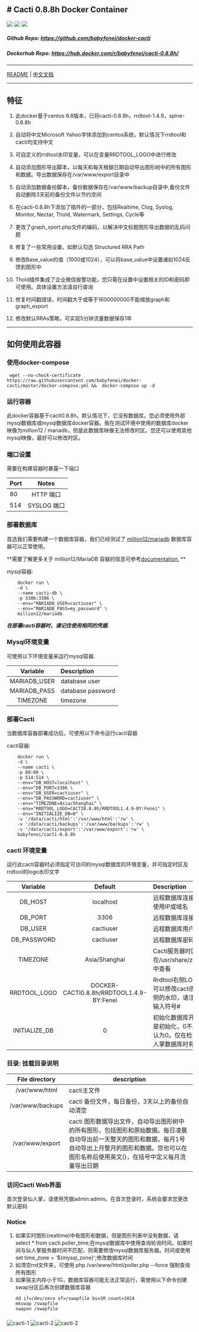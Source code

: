﻿﻿# Cacti 0.8.8h Docker Container
---
 
[![](https://images.microbadger.com/badges/image/babyfenei/cacti-0.8.8h.svg)](https://microbadger.com/images/babyfenei/cacti-0.8.8h "Get your own image badge on microbadger.com")  [![](https://images.microbadger.com/badges/version/babyfenei/cacti-0.8.8h.svg)](https://microbadger.com/images/babyfenei/cacti-0.8.8h "Get your own version badge on microbadger.com")  [![](https://images.microbadger.com/badges/license/babyfenei/cacti-0.8.8h.svg)](https://microbadger.com/images/babyfenei/cacti-0.8.8h "Get your own license badge on microbadger.com")

##### Github Repo: https://github.com/babyfenei/docker-cacti
##### Dockerhub Repo: https://hub.docker.com/r/babyfenei/cacti-0.8.8h/
---
[README](README.md) | [中文文档](README_ZH.md)

---

## 特征
1. 此docker基于centos 6.8版本，已将cacti-0.8.8h，rrdtool-1.4.9，spine-0.8.8h
   
2. 自动将中文Microsoft Yahoo字体添加到centos系统，默认情况下rrdtool和cacti均支持中文
   
3. 可自定义的rrdtool水印变量，可以在变量RRDTOOL_LOGO中进行修改
   
4. 自动添加图形导出脚本，以每天和每天根据日期自动导出图形树中的所有图形和数据。导出数据保存在/var/www/export目录中
   
5. 自动添加数据备份脚本，备份数据保存在/var/www/backup目录中,备份文件自动删除3天前的备份文件以节约空间
   
6. 在cacti-0.8.8h下添加了插件的一部分，包括Realtime, Clog, Syslog, Monitor, Nectar, Thold, Watermark, Settings, Cycle等
 
8. 更改了graph_xport.php文件的编码，以解决中文标题图形导出数据的乱码问题
   
9.  修复了一些常用设置，如默认勾选 Structured RRA Path
    
10. 修改Base_value的值（1000或1024），可以将base_value中设置诸如1024反馈到图形中
    
11. Thold插件集成了企业微信报警功能，您只需在设置中设置相关的ID和密码即可使用。具体设置方法请自行查询
    
12. 修复时间戳错误，时间戳大于或等于1600000000不能缩放graph和graph_export

13. 修改默认RRAs策略，可实现5分钟流量数据保存1年


---

## 如何使用此容器
### 使用docker-compose
```
 wget --no-check-certificate  https://raw.githubusercontent.com/babyfenei/docker-cacti/master/docker-compose.yml &&  docker-compose up -d
```


### 运行容器
此docker容器基于cacti0.8.8h。默认情况下，它没有数据库。您必须使用外部mysql数据库或mysql数据库docker容器。我在测试环境中使用的数据库docker映像为million12 / mariadb，但是此数据库映像无法修改时区。您还可以使用其他mysql映像，最好可以修改时区。

### 端口设置
需要在构建容器时暴露一下端口

| Port |     Notes     |  
|------|:-------------:|
|  80  | HTTP 端口      |
|  514 | SYSLOG   端口  |


### 部署数据库
首选我们需要构建一个数据库容器，我们已经测试了 [million12/mariadb](https://registry.hub.docker.com/u/million12/mariadb/) 数据库容器可以正常使用。

**需要了解更多关于 million12/MariaDB 容器的信息可参考[documentation.](https://github.com/million12/docker-mariadb) **

mysql容器:  
```
    docker run \
    -d \
    --name cacti-db \
    -p 3306:3306 \
    --env="MARIADB_USER=cactiuser" \
    --env="MARIADB_PASS=my_password" \
    million12/mariadb
```
***在部署cacti容器时，请记住使用相同的凭据.***

### Mysql环境变量
可使用以下环境变量来运行mysql容器.

| Variable|Description|
|:------:|:-----|
|MARIADB_USER|database user|  
|MARIADB_PASS|database password|  
|TIMEZONE|timezone  |

### 部署Cacti
当数据库容器部署成功后，可使用以下命令运行cacti容器

cacti容器:  
```
    docker run \
    -d \
    --name cacti \
    -p 80:80 \
    -p 514:514 \
    --env="DB_HOST=localhost" \
    --env="DB_PORT=3306 \
    --env="DB_USER=cactiuser" \
    --env="DB_PASSWORD=cactiuser" \
    --env="TIMEZONE=Asia/Shanghai" \
    --env="RRDTOOL_LOGO=CACTI0.8.8h/RRDTOOL1.4.9-BY:Fenei" \
    --env="INITIALIZE_DB=0" \
    -v '/data/cacti/html':'/var/www/html':'rw' \
    -v '/data/cacti/backups':'/var/www/backups':'rw' \
    -v '/data/cacti/export':'/var/www/export':'rw' \
    babyfenei/cacti-0.8.8h
```

### cacti 环境变量
运行此cacti容器时必须指定可访问的mysql数据库的环境变量，并可指定时区及rrdtool的logo水印文字

| Variable|Default|Description|
|:------:|:----:|:-----|
|DB_HOST|localhost|远程数据库连接地址，使用IP或域名|
|DB_PORT|3306|远程数据库连接端口|
|DB_USER|cactiuser|远程数据库用户名|
|DB_PASSWORD|cactiuser|远程数据库密码|
|TIMEZONE|Asia/Shanghai|Cacti服务器时区，可在/usr/share/zoneinfo中查看|
|RRDTOOL_LOGO|DOCKER-CACTI0.8.8h/RRDTOOL1.4.9-BY:Fenei|Rrdtool右侧LOGO，您可以修改cacti图形右侧的水印，请注意不要输入符号#|
|INITIALIZE_DB|0|初始化数据库开关，1是初始化，0不是，默认为0。仅在检测到仙人掌数据库时有效|


### 目录: 挂载目录说明
|File directory| description|
|:---:|---|
|/var/www/html | cacti主文件|
|/var/www/backups| cacti 备份文件，每日备份，3天以上的备份自动清空|
|/var/www/export | cacti 图形数据导出文件，自动导出图形树中的所有图形，包括图形和原始数据。每日凌晨自动导出前一天整天的图形和数据，每月1号自动导出上月整月的图形和数据。您也可以在图形名称后使用英文()，在括号中定义每月流量导出日期|

### 访问Cacti Web界面
首次登录仙人掌，请使用凭据admin:admin。在首次登录时，系统会要求您更改默认密码

### Notice
1. 如果实时图形(realtime)中有图形和数据，但是图形列表中没有数据，请select * from cacti.poller_time;在mysql数据库中使用查询轮询时间。如果时间与仙人掌服务器时间不匹配，则需要修改mysql数据库服务器。时间或使用set time_zone = '${mysql_zone}';修改数据库时间
2. 如清空rrd文件夹，可使用 php /var/www/html/poller.php --force 强制查询所有图形
3. 如果宿主内存小于1G，数据库容器可能无法正常运行，需使用以下命令创建swap分区后再次创建数据库容器
    ```
    dd if=/dev/zero of=/swapfile bs=1M count=1024
    mkswap /swapfile
    swapon /swapfile
    ```

### 
![cacti-1](./container-files/images/cacti-1.png)
![cacti-2](./container-files/images/cacti-2.jpg)
![cacti-2](./container-files/images/cacti-3.jpg)

